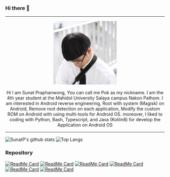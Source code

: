### Hi there 👋
---

<p align="center">
<img src="https://raw.githubusercontent.com/SunatP/sunatp/main/img/profile.jpeg" width="200" height="200">
</p>

<p align="center"> Hi I am Sunat Praphanwong, You can call me Pok as my nickname. I am the 4th year student at the Mahidol University Salaya campus Nakon Pathom. I am interested in Android reverse engineering, Root with system (Magisk) on Android, Remove root detection on each application, Modify the custom ROM on Android with using multi-tools for Android OS. moreover, I liked to coding with Python, Bash, Typescript, and Java (Kotlin8) for develop the Application on Android OS </p>


---
![SunatP's github stats](https://github-readme-stats.vercel.app/api?username=SunatP&show_icons=true&theme=vue-dark)
![Top Langs](https://github-readme-stats.vercel.app/api/top-langs/?username=SunatP&layout=compact&theme=vue-dark)

### Repository 

[![ReadMe Card](https://github-readme-stats.vercel.app/api/pin/?username=SunatP&repo=aptX-enabler&theme=vue&icon_color=5c6bc0)](https://github.com/SunatP/aptX-enabler)
[![ReadMe Card](https://github-readme-stats.vercel.app/api/pin/?username=SunatP&theme=vue&icon_color=5c6bc0&repo=RaspberryPI_Streaming)](https://github.com/SunatP/RaspberryPI_Streaming)
[![ReadMe Card](https://github-readme-stats.vercel.app/api/pin/?username=SunatP&repo=Simple_Chat&theme=vue&icon_color=5c6bc0)](https://github.com/SunatP/Simple_Chat)
[![ReadMe Card](https://github-readme-stats.vercel.app/api/pin/?username=SunatP&repo=Java&theme=vue&icon_color=5c6bc0)](https://github.com/SunatP/Java)
[![ReadMe Card](https://github-readme-stats.vercel.app/api/pin/?username=SunatP&repo=ITCS446_Embedded_System&theme=vue&icon_color=5c6bc0)](https://github.com/SunatP/ITCS446_Embedded_System)
[![ReadMe Card](https://github-readme-stats.vercel.app/api/pin/?username=SunatP&repo=ITCS443_Parallel&theme=vue&icon_color=5c6bc0)](https://github.com/SunatP/ITCS443_Parallel)

<!--
**SunatP/sunatp** is a ✨ _special_ ✨ repository because its `README.md` (this file) appears on your GitHub profile.

Here are some ideas to get you started:

- 🔭 I’m currently working on ...
- 🌱 I’m currently learning ...
- 👯 I’m looking to collaborate on ...
- 🤔 I’m looking for help with ...
- 💬 Ask me about ...
- 📫 How to reach me: ...
- 😄 Pronouns: ...
- ⚡ Fun fact: ...
-->
